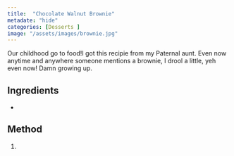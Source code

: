 ```yaml
---
title:  "Chocolate Walnut Brownie"
metadate: "hide"
categories: [Desserts ]
image: "/assets/images/brownie.jpg"
---
```


Our childhood go to food!I got this recipie from my Paternal aunt. Even now anytime and anywhere someone mentions a brownie, I drool a little, yeh even now! Damn growing up. 

## Ingredients

- 

## Method

1. 

